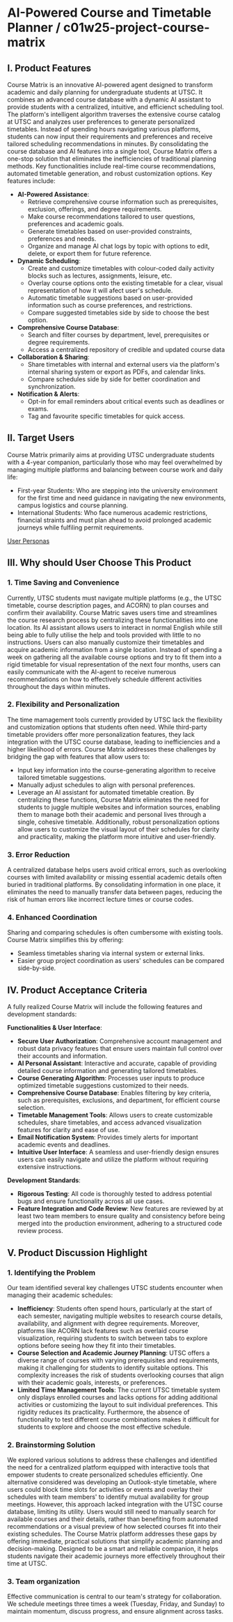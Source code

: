 # AI-Powered Course and Timetable Planner / c01w25-project-course-matrix

## I. Product Features

Course Matrix is an innovative AI-powered agent designed to transform academic and daily planning for undergraduate students at UTSC. It combines an advanced course database with a dynamic AI assistant to provide students with a centralized, intuitive, and efficienct scheduling tool. The platform's intelligent algorithm traverses the extensive course catalog at UTSC and analyzes user preferences to generate personalized timetables. Instead of spending hours navigating various platforms, students can now input their requirements and preferences and receive tailored scheduling recommendations in minutes.
By consolidating the course database and AI features into a single tool, Course Matrix offers a one-stop solution that eliminates the inefficiencies of traditional planning methods. Key functionalities include real-time course recommendations, automated timetable generation, and robust customization options. 
Key features include:
- **AI-Powered Assistance**:
  - Retrieve comprehensive course information such as prerequisites, exclusion, offerings, and degree requirements.
  - Make course recommendations tailored to user questions, preferences and academic goals.
  - Generate timetables based on user-provided constraints, preferences and needs.
  - Organize and manage AI chat logs by topic with options to edit, delete, or export them for future reference.
- **Dynamic Scheduling**:
  - Create and customize timetables with colour-coded daily activity blocks such as lectures, assignments, leisure, etc.
  - Overlay course options onto the existing timetable for a clear, visual representation of how it will afect user's schedule.
  - Automatic timetable suggestions based on user-provided information such as course preferences, and restrictions.
  - Compare suggested timetables side by side to choose the best option.
- **Comprehensive Course Database**:
  - Search and filter courses by department, level, prerequisites or degree requirements.
  - Access a centralized repository of credible and updated course data
- **Collaboration & Sharing**:
  - Share timetables with internal and external users via the platform's internal sharing system or export as PDFs, and calendar links.
  - Compare schedules side by side for better coordination and synchronization.
- **Notification & Alerts**:
  - Opt-in for email reminders about critical events such as deadlines or exams.
  - Tag and favourite specific timetables for quick access.

## II. Target Users
Course Matrix primarily aims at providing UTSC undergraduate students with a 4-year companion, particularly those who may feel overwhelmed by managing multiple platforms and balancing between course work and daily life: 
- First-year Students:  Who are stepping into the university environment for the first time and need guidance in navigating the new environments, campus logistics and course planning.
- International Students: Who face numerous academic restrictions, financial straints and must plan ahead to avoid prolonged academic journeys while fulfiling permit requirements.

[User Personas](Personas.pdf)

## III. Why should User Choose This Product
### 1. Time Saving and Convenience
Currently, UTSC students must navigate multiple platforms (e.g., the UTSC timetable, course description pages, and ACORN) to plan courses and confirm their availability. Course Matric saves users time and streamlines the course research process by centralizing these functionalities into one location. Its AI assistant allows users to interact in normal English while still being able to fully utilise the help and tools provided with little to no instructions. Users can also manually customize their timetables and acquire academic information from a single location. Instead of spending a week on gathering all the available course options and try to fit them into a rigid timetable for visual representation of the next four months, users can easily communicate with the AI-agent to receive numerous recommendations on how to effectively schedule different activities throughout the days within minutes.

### 2. Flexibility and Personalization
The time mamagement tools currently provided by UTSC lack the flexibility and customization options that students often need. While third-party timetable providers offer more personalization features, they lack integration with the UTSC course database, leading to inefficiencies and a higher likelihood of errors. 
Course Matrix addresses these challenges by bridging the gap with features that allow users to:
- Input key information into the course-generating algorithm to receive tailored timetable suggestions.
- Manually adjust schedules to align with personal preferences.
- Leverage an AI assistant for automated timetable creation.
By centralizing these functions, Course Matrix eliminates the need for students to juggle multiple websites and information sources, enabling them to manage both their academic and personal lives through a single, cohesive timetable. Additionally, robust personalization options allow users to customize the visual layout of their schedules for clarity and practicality, making the platform more intuitive and user-friendly.
### 3. Error Reduction
A centralized database helps users avoid critical errors, such as overlooking courses with limited availability or missing essential academic details often buried in traditional platforms. By consolidating information in one place, it eliminates the need to manually transfer data between pages, reducing the risk of human errors like incorrect lecture times or course codes.

### 4. Enhanced Coordination
Sharing and comparing schedules is often cumbersome with existing tools. Course Matrix simplifies this by offering:
- Seamless timetables sharing via internal system or external links.
- Easier group project coordination as users' schedules can be compared side-by-side.

## IV. Product Acceptance Criteria
A fully realized Course Matrix will include the following features and development standards:

**Functionalities & User Interface**:
  - **Secure User Authorization**: Comprehensive account management and robust data privacy features that ensure users maintain full control over their accounts and information.
  - **AI Personal Assistant**: Interactive and accurate, capable of providing detailed course information and generating tailored timetables.
  - **Course Generating Algorithm**: Processes user inputs to produce optimized timetable suggestions customized to their needs.
  - **Comprehensive Course Database**: Enables filtering by key criteria, such as prerequisites, exclusions, and department, for efficient course selection.
  - **Timetable Management Tools**: Allows users to create customizable schedules, share timetables, and access advanced visualization features for clarity and ease of use.
  - **Email Notification System**: Provides timely alerts for important academic events and deadlines.
  - **Intuitive User Interface**: A seamless and user-friendly design ensures users can easily navigate and utilize the platform without requiring extensive instructions.
  
**Development Standards**:
  - **Rigorous Testing**: All code is thoroughly tested to address potential bugs and ensure functionality across all use cases.
  - **Feature Integration and Code Review**: New features are reviewed by at least two team members to ensure quality and consistency before being merged into the production environment, adhering to a structured code review process.

## V. Product Discussion Highlight
### 1. Identifying the Problem
Our team identified several key challenges UTSC students encounter when managing their academic schedules:
- **Inefficiency**:  Students often spend hours, particularly at the start of each semester, navigating multiple websites to research course details, availability, and alignment with degree requirements. Moreover, platforms like ACORN lack features such as overlaid course visualization, requiring students to switch between tabs to explore options before seeing how they fit into their timetables.
- **Course Selection and Academic Journey Planning**: UTSC offers a diverse range of courses with varying prerequisites and requirements, making it challenging for students to identify suitable options. This complexity increases the risk of students overlooking courses that align with their academic goals, interests, or preferences.
- **Limited Time Management Tools**: The current UTSC timetable system only displays enrolled courses and lacks options for adding additional activities or customizing the layout to suit individual preferences. This rigidity reduces its practicality. Furthermore, the absence of functionality to test different course combinations makes it difficult for students to explore and choose the most effective schedule.
### 2. Brainstorming Solution
We explored various solutions to address these challenges and identified the need for a centralized platform equipped with interactive tools that empower students to create personalized schedules efficiently.
One alternative considered was developing an Outlook-style timetable, where users could block time slots for activities or events and overlay their schedules with team members' to identify mutual availability for group meetings. However, this approach lacked integration with the UTSC course database, limiting its utility. Users would still need to manually search for available courses and their details, rather than benefiting from automated recommendations or a visual preview of how selected courses fit into their existing schedules.
The Course Matrix platform addresses these gaps by offering immediate, practical solutions that simplify academic planning and decision-making. Designed to be a smart and reliable companion, it helps students navigate their academic journeys more effectively throughout their time at UTSC.
### 3. Team organization
Effective communication is central to our team's strategy for collaboration. We schedule meetings three times a week (Tuesday, Friday, and Sunday) to maintain momentum, discuss progress, and ensure alignment across tasks.